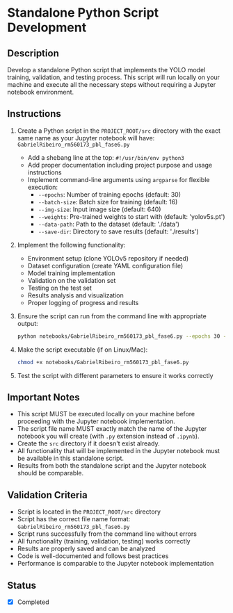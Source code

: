 # Standalone Python Script Development

## Description

Develop a standalone Python script that implements the YOLO model training, validation, and testing process. This script will run locally on your machine and execute all the necessary steps without requiring a Jupyter notebook environment.

## Instructions

1. Create a Python script in the `PROJECT_ROOT/src` directory with the exact same name as your Jupyter notebook will have: `GabrielRibeiro_rm560173_pbl_fase6.py`

   - Add a shebang line at the top: `#!/usr/bin/env python3`
   - Add proper documentation including project purpose and usage instructions
   - Implement command-line arguments using `argparse` for flexible execution:
     - `--epochs`: Number of training epochs (default: 30)
     - `--batch-size`: Batch size for training (default: 16)
     - `--img-size`: Input image size (default: 640)
     - `--weights`: Pre-trained weights to start with (default: 'yolov5s.pt')
     - `--data-path`: Path to the dataset (default: './data')
     - `--save-dir`: Directory to save results (default: './results')

2. Implement the following functionality:
   - Environment setup (clone YOLOv5 repository if needed)
   - Dataset configuration (create YAML configuration file)
   - Model training implementation
   - Validation on the validation set
   - Testing on the test set
   - Results analysis and visualization
   - Proper logging of progress and results

3. Ensure the script can run from the command line with appropriate output:

   ```bash
   python notebooks/GabrielRibeiro_rm560173_pbl_fase6.py --epochs 30 --batch-size 16
   ```

4. Make the script executable (if on Linux/Mac):

   ```bash
   chmod +x notebooks/GabrielRibeiro_rm560173_pbl_fase6.py
   ```

5. Test the script with different parameters to ensure it works correctly

## Important Notes

- This script MUST be executed locally on your machine before proceeding with the Jupyter notebook implementation.
- The script file name MUST exactly match the name of the Jupyter notebook you will create (with `.py` extension instead of `.ipynb`).
- Create the `src` directory if it doesn't exist already.
- All functionality that will be implemented in the Jupyter notebook must be available in this standalone script.
- Results from both the standalone script and the Jupyter notebook should be comparable.

## Validation Criteria

- Script is located in the `PROJECT_ROOT/src` directory
- Script has the correct file name format: `GabrielRibeiro_rm560173_pbl_fase6.py`
- Script runs successfully from the command line without errors
- All functionality (training, validation, testing) works correctly
- Results are properly saved and can be analyzed
- Code is well-documented and follows best practices
- Performance is comparable to the Jupyter notebook implementation

## Status

- [x] Completed
